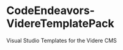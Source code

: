 CodeEndeavors-VidereTemplatePack
================================
Visual Studio Templates for the Videre CMS
